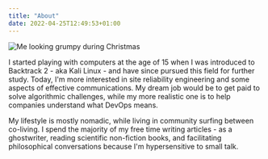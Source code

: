 ```yaml
---
title: "About"
date: 2022-04-25T12:49:53+01:00
---
```


![Me looking grumpy during Christmas](writer.jpg)

I started playing with computers at the age of 15 when I was introduced to Backtrack 2 - aka Kali Linux - and have since pursued this field for further study. Today, I'm more interested in site reliability engineering and some aspects of effective communications. My dream job would be to get paid to solve algorithmic challenges, while my more realistic one is to help companies understand what DevOps means.

My lifestyle is mostly nomadic, while living in community surfing between co-living. I spend the majority of my free time writing articles - as a ghostwriter, reading scientific non-fiction books, and facilitating philosophical conversations because I'm hypersensitive to small talk.

